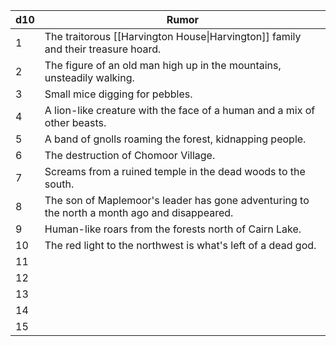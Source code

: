 
| d10 | Rumor                                                                                        |
| --- | -------------------------------------------------------------------------------------------- |
| 1   | The traitorous [[Harvington House\|Harvington]] family and their treasure hoard.             |
| 2   | The figure of an old man high up in the mountains, unsteadily walking.                       |
| 3   | Small mice digging for pebbles.                                                              |
| 4   | A lion-like creature with the face of a human and a mix of other beasts.                     |
| 5   | A band of gnolls roaming the forest, kidnapping people.                                      |
| 6   | The destruction of Chomoor Village.                                                          |
| 7   | Screams from a ruined temple in the dead woods to the south.                                 |
| 8   | The son of Maplemoor's leader has gone adventuring to the north a month ago and disappeared. |
| 9   | Human-like roars from the forests north of Cairn Lake.                                       |
| 10  | The red light to the northwest is what's left of a dead god.                                 |
| 11  |                                                                                              |
| 12  |                                                                                              |
| 13  |                                                                                              |
| 14  |                                                                                              |
| 15  |                                                                                              |
